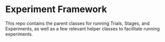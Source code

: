 # Experiment Framework

This repo contains the parent classes for running Trials, Stages, and Experiments, as well as a few relevant helper classes to facilitate running experiments.
